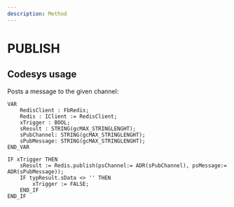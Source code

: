 ```yaml
---
description: Method
---
```


# PUBLISH

## Codesys usage

Posts a message to the given channel:

```
VAR	
	RedisClient : FbRedis;
	Redis : IClient := RedisClient;
	xTrigger : BOOL;
	sResult : STRING(gcMAX_STRINGLENGHT);
	sPubChannel: STRING(gcMAX_STRINGLENGHT);
	sPubMessage: STRING(gcMAX_STRINGLENGHT);
END_VAR
```

```
IF xTrigger THEN
	sResult := Redis.publish(psChannel:= ADR(sPubChannel), psMessage:= ADR(sPubMessage));
	IF typResult.sData <> '' THEN
		xTrigger := FALSE;
	END_IF
END_IF
```

